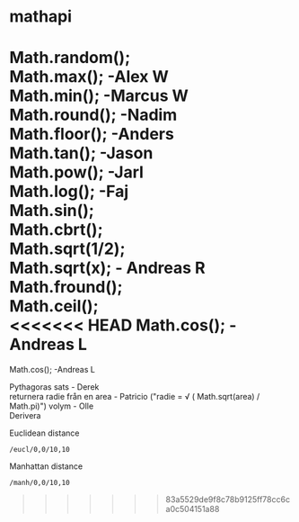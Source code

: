 # mathapi


Math.random();  
Math.max(); -Alex W  
Math.min(); -Marcus W    
Math.round(); -Nadim  
Math.floor(); -Anders  
Math.tan();  -Jason  
Math.pow(); -Jarl  
Math.log();  -Faj  
Math.sin();  
Math.cbrt();  
Math.sqrt(1/2);  
Math.sqrt(x); - Andreas R  
Math.fround();  
Math.ceil();  
<<<<<<< HEAD
Math.cos(); -Andreas L 
=======
Math.cos(); -Andreas L  


Pythagoras sats - Derek  
returnera radie från en area - Patricio ("radie = √ ( Math.sqrt(area) / Math.pi)")
volym - Olle  
Derivera  



Euclidean distance
```
/eucl/0,0/10,10
```

Manhattan distance
```
/manh/0,0/10,10
```
>>>>>>> 83a5529de9f8c78b9125ff78cc6ca0c504151a88

